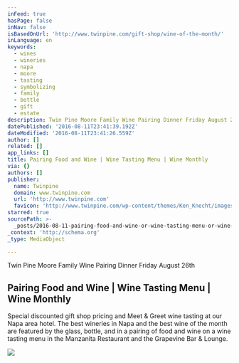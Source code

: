 ```yaml
---
inFeed: true
hasPage: false
inNav: false
isBasedOnUrl: 'http://www.twinpine.com/gift-shop/wine-of-the-month/'
inLanguage: en
keywords:
  - wines
  - wineries
  - napa
  - moore
  - tasting
  - symbolizing
  - family
  - bottle
  - gift
  - estate
description: Twin Pine Moore Family Wine Pairing Dinner Friday August 26th
datePublished: '2016-08-11T23:41:39.192Z'
dateModified: '2016-08-11T23:41:26.559Z'
author: []
related: []
app_links: []
title: Pairing Food and Wine | Wine Tasting Menu | Wine Monthly
via: {}
authors: []
publisher:
  name: Twinpine
  domain: www.twinpine.com
  url: 'http://www.twinpine.com'
  favicon: 'http://www.twinpine.com/wp-content/themes/Ken_Knecht/images/favicon.ico'
starred: true
sourcePath: >-
  _posts/2016-08-11-pairing-food-and-wine-or-wine-tasting-menu-or-wine-monthly.md
_context: 'http://schema.org'
_type: MediaObject

---
```

Twin Pine Moore Family Wine Pairing Dinner Friday August 26th

<article style=""><h1>Pairing Food and Wine | Wine Tasting Menu | Wine Monthly</h1><p>Special discounted gift shop pricing and Meet &amp; Greet wine tasting at our Napa area hotel. The best wineries in Napa and the best wine of the month are featured by the glass, bottle, and in a pairing of food and wine on a wine tasting menu in the Manzanita Restaurant and the Grapevine Bar &amp; Lounge.</p><img src="http://www.twinpine.com/wp-content/themes/Ken_Knecht/images/bgimg.jpg" /></article>